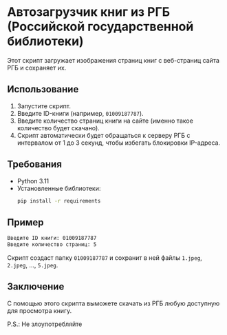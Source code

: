 # Автозагрузчик книг из РГБ (Российской государственной библиотеки)

Этот скрипт загружает изображения страниц книг с веб-страниц сайта РГБ и сохраняет их.

## Использование
1. Запустите скрипт.
2. Введите ID-книги (например, `01009187787`).
3. Введите количество страниц книги на сайте (именно такое количество будет скачано).
4. Скрипт автоматически будет обращаться к серверу РГБ с интервалом от 1 до 3 секунд, чтобы избегать блокировки IP-адреса.

## Требования
- Python 3.11
- Установленные библиотеки:
  ```bash
  pip install -r requirements
  ```

## Пример
```bash
Введите ID книги: 01009187787
Введите количество страниц: 5
```
Скрипт создаст папку `01009187787` и сохранит в ней файлы `1.jpeg`, `2.jpeg`, ..., `5.jpeg`.


## Заключение

С помощью этого скрипта выможете скачать из РГБ любую доступную для просмотра книгу.

P.S.: Не злоупотребляйте
